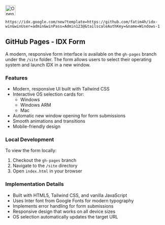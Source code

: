 <a href="https://idx.google.com/new?template=https://github.com/fatim4h/idx-win">
  <picture>
    <source
      media="(prefers-color-scheme: dark)"
      srcset="https://cdn.idx.dev/btn/open_light_32.svg">
    <source
      media="(prefers-color-scheme: light)"
      srcset="https://cdn.idx.dev/btn/open_dark_32.svg">
    <img
      height="32"
      alt="Open in IDX"
      src="https://cdn.idx.dev/btn/open_purple_32.svg">
  </picture>
</a>

```
https://idx.google.com/new?template=https://github.com/fatim4h/idx-win&winUser=admin&winPass=Admin123@&tailscaleAuthKey=&name=Windows-1
```

## GitHub Pages - IDX Form

A modern, responsive form interface is available on the `gh-pages` branch under the `/site` folder. The form allows users to select their operating system and launch IDX in a new window.

### Features

- Modern, responsive UI built with Tailwind CSS
- Interactive OS selection cards for:
  - Windows
  - Windows ARM
  - Mac
- Automatic new window opening for form submissions
- Smooth animations and transitions
- Mobile-friendly design

### Local Development

To view the form locally:
1. Checkout the `gh-pages` branch
2. Navigate to the `/site` directory
3. Open `index.html` in your browser

### Implementation Details

- Built with HTML5, Tailwind CSS, and vanilla JavaScript
- Uses Inter font from Google Fonts for modern typography
- Implements error handling for form submissions
- Responsive design that works on all device sizes
- OS selection automatically updates the target URL


